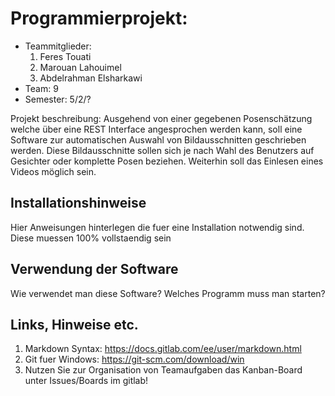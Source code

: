 # Programmierprojekt: <Themenname>

* Teammitglieder:
	1. Feres Touati
	2. Marouan Lahouimel
	3. Abdelrahman Elsharkawi
* Team: 9
* Semester: 5/2/?

Projekt beschreibung: Ausgehend von einer gegebenen Posenschätzung welche über eine REST Interface angesprochen werden kann, soll eine Software zur automatischen Auswahl von Bildausschnitten geschrieben werden. Diese Bildausschnitte sollen sich je nach Wahl des Benutzers auf Gesichter oder komplette Posen beziehen. Weiterhin soll das Einlesen eines Videos möglich sein.

## Installationshinweise

Hier Anweisungen hinterlegen die fuer eine Installation notwendig sind. Diese muessen 100% vollstaendig sein

## Verwendung der Software

Wie verwendet man diese Software? Welches Programm muss man starten?

## Links, Hinweise etc.

1. Markdown Syntax: https://docs.gitlab.com/ee/user/markdown.html
2. Git fuer Windows: https://git-scm.com/download/win
3. Nutzen Sie zur Organisation von Teamaufgaben das Kanban-Board unter Issues/Boards im gitlab!
